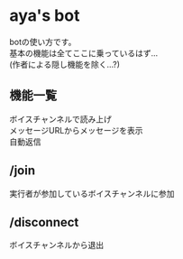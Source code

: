 <!-- 
botの使い方
ここへのページをbotの説明文に貼ると便利
 -->
# aya's bot<!-- 作者名 -->
botの使い方です。  
基本の機能は全てここに乗っているはず...  
(作者による隠し機能を除く...?)  
## 機能一覧
ボイスチャンネルで読み上げ  
メッセージURLからメッセージを表示  
自動返信
## /join
実行者が参加しているボイスチャンネルに参加
## /disconnect
ボイスチャンネルから退出
